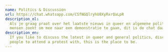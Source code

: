 ```yaml
---
name: Politics & Discussion
url: https://chat.whatsapp.com/CSfNGQlryhU8XyRxrQaLpR
description_nl:
  Als je graag praat over het laatste nieuws in queer en algemene politiek, diep op onderwerpen in wil gaan of
  mensen zoekt om mee naar een demonstratie te gaan, dit is de chat daarvoor.
description_en:
  If you like to discuss the latest in queer and general politics, discuss topics for hours or are looking for
  people to attend a protest with, this is the place to be.
---
```

